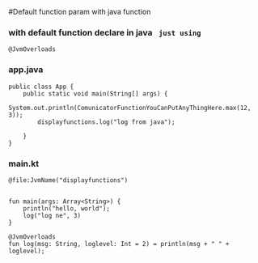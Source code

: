  #Default function param with java function

### with default function declare in java ` just using` 
    @JvmOverloads
    
### app.java

    public class App {
        public static void main(String[] args) {
            System.out.println(ComunicatorFunctionYouCanPutAnyThingHere.max(12, 3));
            displayfunctions.log("log from java");

        }
    }


### main.kt
    @file:JvmName("displayfunctions")
    
    
    fun main(args: Array<String>) {
        println("hello, world");
        log("log ne", 3)
    }
    
    @JvmOverloads
    fun log(msg: String, loglevel: Int = 2) = println(msg + " " + loglevel);


